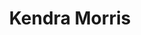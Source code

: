 ---
layout: post
category: concert
title: Kendra Morris
artists:
- Kendra Morris
place: 
- Le Popup du Label
country: France
city: Paris
---